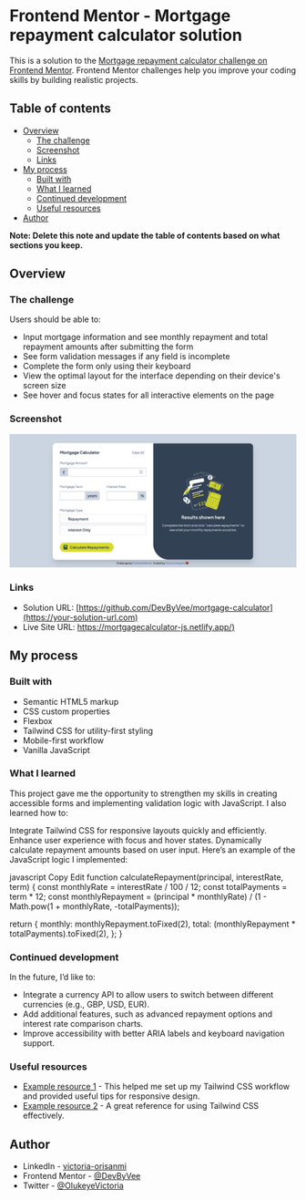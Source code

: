 # Frontend Mentor - Mortgage repayment calculator solution

This is a solution to the [Mortgage repayment calculator challenge on Frontend Mentor](https://www.frontendmentor.io/challenges/mortgage-repayment-calculator-Galx1LXK73). Frontend Mentor challenges help you improve your coding skills by building realistic projects. 

## Table of contents

- [Overview](#overview)
  - [The challenge](#the-challenge)
  - [Screenshot](#screenshot)
  - [Links](#links)
- [My process](#my-process)
  - [Built with](#built-with)
  - [What I learned](#what-i-learned)
  - [Continued development](#continued-development)
  - [Useful resources](#useful-resources)
- [Author](#author)

**Note: Delete this note and update the table of contents based on what sections you keep.**

## Overview

### The challenge

Users should be able to:

- Input mortgage information and see monthly repayment and total repayment amounts after submitting the form
- See form validation messages if any field is incomplete
- Complete the form only using their keyboard
- View the optimal layout for the interface depending on their device's screen size
- See hover and focus states for all interactive elements on the page

### Screenshot

![](Screenshot%202025-01-19%20at%2019-04-50%20Frontend%20Mentor%20Mortgage%20repayment%20calculator.png)



### Links

- Solution URL: [https://github.com/DevByVee/mortgage-calculator](https://your-solution-url.com)
- Live Site URL: [https://mortgagecalculator-js.netlify.app/)](https://mortgagecalculator-js.netlify.app/)

## My process

### Built with

- Semantic HTML5 markup
- CSS custom properties
- Flexbox
- Tailwind CSS for utility-first styling
- Mobile-first workflow
- Vanilla JavaScript



### What I learned

This project gave me the opportunity to strengthen my skills in creating accessible forms and implementing validation logic with JavaScript. I also learned how to:

Integrate Tailwind CSS for responsive layouts quickly and efficiently.
Enhance user experience with focus and hover states.
Dynamically calculate repayment amounts based on user input.
Here’s an example of the JavaScript logic I implemented:

javascript
Copy
Edit
function calculateRepayment(principal, interestRate, term) {
  const monthlyRate = interestRate / 100 / 12;
  const totalPayments = term * 12;
  const monthlyRepayment =
    (principal * monthlyRate) / (1 - Math.pow(1 + monthlyRate, -totalPayments));

  return {
    monthly: monthlyRepayment.toFixed(2),
    total: (monthlyRepayment * totalPayments).toFixed(2),
  };
}

### Continued development

In the future, I’d like to:

- Integrate a currency API to allow users to switch between different currencies (e.g., GBP, USD, EUR).
- Add additional features, such as advanced repayment options and interest rate comparison charts.
- Improve accessibility with better ARIA labels and keyboard navigation support.

### Useful resources

- [Example resource 1](https://www.youtube.com/watch?v=arftp8kFBBg&t=207s) - This helped me set up my Tailwind CSS workflow and provided useful tips for responsive design.
- [Example resource 2](https://nerdcave.com/tailwind-cheat-sheet) - A great reference for using Tailwind CSS effectively.


## Author

- LinkedIn - [victoria-orisanmi](https://www.linkedin.com/in/victoria-orisanmi/)
- Frontend Mentor - [@DevByVee](https://www.frontendmentor.io/profile/DevByVee)
- Twitter - [@OlukeyeVictoria](https://x.com/OlukeyeVictoria)


